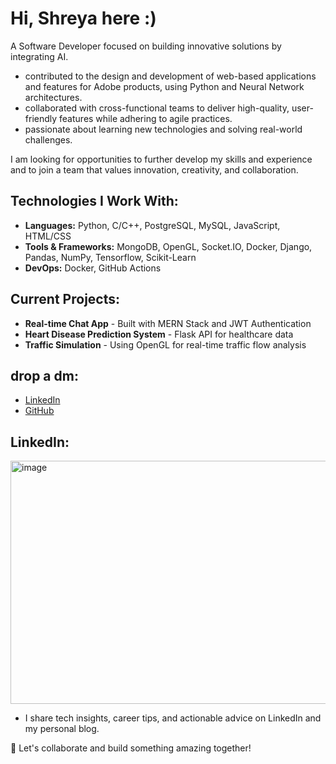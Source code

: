 # Hi, Shreya here :)

A Software Developer focused on building innovative solutions by integrating AI.  

- contributed to the design and development of web-based applications and features for Adobe products, using Python and Neural Network architectures.
- collaborated with cross-functional teams to deliver high-quality, user-friendly features while adhering to agile practices.
- passionate about learning new technologies and solving real-world challenges.

I am looking for opportunities to further develop my skills and experience and to join a team that values innovation, creativity, and collaboration.

## Technologies I Work With:
- **Languages:** Python, C/C++, PostgreSQL, MySQL, JavaScript, HTML/CSS
- **Tools & Frameworks:** MongoDB, OpenGL, Socket.IO, Docker, Django, Pandas, NumPy, Tensorflow, Scikit-Learn
- **DevOps:** Docker, GitHub Actions

## Current Projects:
- **Real-time Chat App** - Built with MERN Stack and JWT Authentication
- **Heart Disease Prediction System** - Flask API for healthcare data
- **Traffic Simulation** - Using OpenGL for real-time traffic flow analysis

## drop a dm:
- [LinkedIn](https://www.linkedin.com/in/shreyasinghal0701/)
- [GitHub](https://github.com/shreyasinghal0701)


## LinkedIn:
<img width="748" height="389" alt="image" src="https://github.com/user-attachments/assets/6944199f-beb4-4bf0-b7b9-8d8f4730d458" />

- I share tech insights, career tips, and actionable advice on LinkedIn and my personal blog. 

💌 Let's collaborate and build something amazing together!
